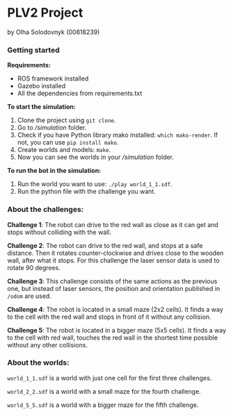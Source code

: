 # PLV2 Project

by Olha Solodovnyk
(00818239)

### Getting started

**Requirements:**
- ROS framework installed
- Gazebo installed
- All the dependencies from requirements.txt

**To start the simulation:**
1. Clone the project using `git clone`.
2. Go to _/simulation_ folder.
3. Check if you have Python library mako installed:
`which mako-render`.
If not, you can use `pip install mako`.
4. Create worlds and models:
`make`.
5. Now you can see the worlds in your _/simulation_ folder.

**To run the bot in the simulation:**
1. Run the world you want to use:
`./play world_1_1.sdf`.
2. Run the python file with the challenge you want.

### About the challenges:

**Challenge 1**: The robot can drive to the red wall as close as it can get and stops without colliding with the wall.

**Challenge 2**: The robot can drive to the red wall, and stops at a safe distance. Then it rotates counter-clockwise and drives close to the wooden wall, after what it stops. For this challenge the laser sensor data is used to rotate 90 degrees.

**Challenge 3**: This challenge consists of the same actions as the previous one, but instead of laser sensors, the position and orientation published in `/odom` are used.

**Challenge 4**: The robot is located in a small maze (2x2 cells). It finds a way to the cell with the red wall and stops in front of it without any collision.

**Challenge 5**: The robot is located in a bigger maze (5x5 cells). It finds a way to the cell with red wall, touches the red wall in the shortest time possible without any other collisions.

### About the worlds:

`world_1_1.sdf` is a world with just one cell for the first three challenges.

`world_2_2.sdf` is a world with a small maze for the fourth challenge.

`world_5_5.sdf` is a world with a bigger maze for the fifth challenge.
